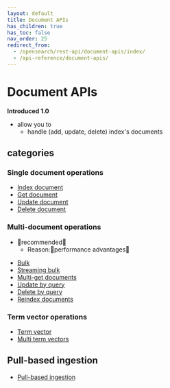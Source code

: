 ```yaml
---
layout: default
title: Document APIs
has_children: true
has_toc: false
nav_order: 25
redirect_from:
  - /opensearch/rest-api/document-apis/index/
  - /api-reference/document-apis/
---
```


# Document APIs
**Introduced 1.0**

* allow you to
  * handle (add, update, delete) index's documents

## categories
### Single document operations

- [Index document]({{site.url}}{{site.baseurl}}/api-reference/document-apis/index-document/)
- [Get document]({{site.url}}{{site.baseurl}}/api-reference/document-apis/get-documents/)
- [Update document]({{site.url}}{{site.baseurl}}/api-reference/document-apis/update-document/)
- [Delete document]({{site.url}}{{site.baseurl}}/api-reference/document-apis/delete-document/)

### Multi-document operations

* 👀recommended👀
  * Reason:🧠performance advantages🧠

- [Bulk]({{site.url}}{{site.baseurl}}/api-reference/document-apis/bulk/)
- [Streaming bulk]({{site.url}}{{site.baseurl}}/api-reference/document-apis/bulk-streaming/)
- [Multi-get documents]({{site.url}}{{site.baseurl}}/api-reference/document-apis/multi-get/)
- [Update by query]({{site.url}}{{site.baseurl}}/api-reference/document-apis/update-by-query/)
- [Delete by query]({{site.url}}{{site.baseurl}}/api-reference/document-apis/delete-by-query/)
- [Reindex documents]({{site.url}}{{site.baseurl}}/api-reference/document-apis/reindex/)

### Term vector operations

- [Term vector]({{site.url}}{{site.baseurl}}/api-reference/document-apis/termvector/)
- [Multi term vectors]({{site.url}}{{site.baseurl}}/api-reference/document-apis/mtermvectors/)

## Pull-based ingestion

- [Pull-based ingestion]({{site.url}}{{site.baseurl}}/api-reference/document-apis/pull-based-ingestion/)

